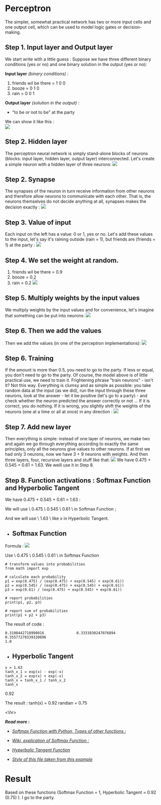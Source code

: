 # Perceptron
The simpler, somewhat practical network has two or more input cells and one output cell, which can be used to model logic gates or decision-making.
## Step 1. Input layer and Output layer
We start write with a little guess : Suppose we have three different binary conditions (yes or no) and one binary solution in the output (yes or no):

**Input layer** 
*(binary conditions)* :
1. friends wil be there = 1 0 0
2. booze = 0 1 0
3. rain = 0 0 1
    
**Output layer** 
*(solution in the output)* :
- "to be or not to be" at the party

We can show it like this :    
![](https://i.imgur.com/LWPhtci.png)
## Step 2. Hidden layer
The perceptron neural network is simply stand-alone blocks of neurons (blocks: input layer, hidden layer, output layer) interconnected. Let's create a simple neuron with a hidden layer of three neurons:
![](https://i.imgur.com/CCsRGBl.png)

## Step 2. Synapse
The synapses of the neuron in turn receive information from other neurons and therefore allow neurons to communicate with each other. That is, the neurons themselves do not decide anything at all, synapses makes the decision exactly :
![](https://i.imgur.com/W1KVXB8.png)

## Step 3. Value of input
Each input on the left has a value: 0 or 1, yes or no. Let's add these values to the input, let's say it's raining outside (rain = 1), but friends are (friends = 1) at the party :
![](https://i.imgur.com/ZOioaIV.png)

## Step 4. We set the weight at random.
1. friends wil be there = 0.9
2. booze = 0.2
3. rain = 0.2
![](https://i.imgur.com/lxugYu3.png)

## Step 5. Multiply weights by the input values
We multiply weights by the input values and for convenience, let's imagine that something can be put into neurons:
![](https://i.imgur.com/4Mq6J6x.png)

## Step 6. Then we add the values
Then we add the values (in one of the perceptron implementations):
![](https://i.imgur.com/PB3fzns.png)

## Step 6. Training
If the amount is more than 0.5, you need to go to the party. If less or equal, you don't need to go to the party. Of course, the model above is of little practical use, we need to train it. Frightening phrase "train neurons" - isn't it? Not this way. Everything is clumsy and as simple as possible: you take random data at the input (as we did), run the input through these three neurons, look at the answer - let it be positive (let's go to a party) - and check whether the neuron predicted the answer correctly or not ... If it is correct, you do nothing. If it is wrong, you slightly shift the weights of the neurons (one at a time or all at once) in any direction :
![](https://i.imgur.com/OkuT7JP.png)

## Step 7. Add new layer
Then everything is simple: instead of one layer of neurons, we make two and again we go through everything according to exactly the same principles, only all the neurons give values to other neurons. If at first we had only 3 neurons, now we have 3 + 9 neurons with weights. And then three layers, four, recursive layers and stuff like that:
![](https://i.imgur.com/yJKXP8M.png)
We have 0.475 + 0.545 + 0.61 = 1.63. We weill use it in Step 8.

## Step 8. Function activations : Softmax Function and Hyperbolic Tangent
We have 0.475 + 0.545 + 0.61 = 1.63 :

We will use \ 0.475 \ 0.545 \ 0.61 \ in Softmax Function ;

And we will use \ 1.63 \ like x in  Hyperbolic Tangent.
- ## Softmax Function
 
Formula :
![](https://i.imgur.com/tYoHtiW.png)

Use \ 0.475 \ 0.545 \ 0.61 \ in Softmax Function
```
# transform values into probabilities
from math import exp

# calculate each probability
p1 = exp(0.475) / (exp(0.475) + exp(0.545) + exp(0.61))
p2 = exp(0.545) / (exp(0.475) + exp(0.545) + exp(0.61))
p3 = exp(0.61) / (exp(0.475) + exp(0.545) + exp(0.61))

# report probabilities
print(p1, p2, p3)

# report sum of probabilities
print(p1 + p2 + p3)
```
The result of code :
```
0.3108442718990016               0.3333830247076894              0.35577270339330896
1.0
```

- ## Hyperbolic Tangent
```
x = 1.63
tanh_x_1 = exp(x) - exp(-x) 
tanh_x_2 = exp(x) + exp(-x) 
tanh_x = tanh_x_1 / tanh_x_2
tanh_x
```
0.92

The result :
tanh(x) = 0.92
randian = 0.75

<\hr>

***Read more :*** 

- *[Softmax Function with Python, Types of other functions :](https://machinelearningmastery.com/softmax-activation-function-with-python/)*

- *[Wiki, explication of Softmax Function :](https://www.google.com/search?q=function+activation+softmax&oq=function+activation+softmax&aqs=chrome..69i57.6793j0j7&sourceid=chrome&ie=UTF-8)*

- *[Hyperbolic Tangent Function](https://sefiks.com/2017/01/29/hyperbolic-tangent-as-neural-network-activation-function/#:~:text=In%20neural%20networks%2C%20as%20an,for%20error%20effects%20on%20weights.&text=In%20other%20words%2C%20function%20produces%20output%20for%20every%20x%20value)* 

- *[Style of this file taken from this example](https://habr.com/ru/post/416211/)* 

# Result
Based on these functions (Softmax Function = 1, Hyperbolic Tangent = 0.92 (0.75) ).
I go to the party.

